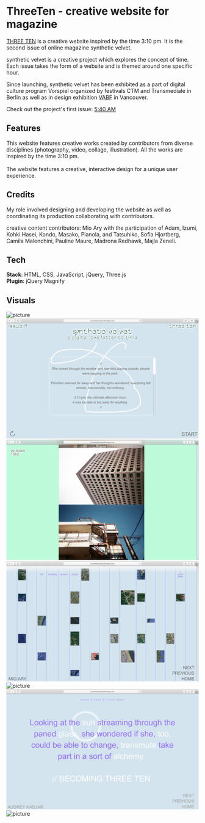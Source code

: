 # ThreeTen - creative website for magazine

[THREE TEN](https://www.syntheticvelvet-threeten.com/) is a creative website inspired by the time 3:10 pm. It is the second issue of online magazine synthetic velvet.

synthetic velvet is a creative project which explores the concept of time. Each issue takes the form of a website and is themed around one specific hour.

Since launching, synthetic velvet has been exhibited as a part of digital culture program Vorspiel organized by festivals CTM and Transmediale in Berlin as well as in design exhibition [VABF](http://vancouverartbookfair.com/19/about/) in Vancouver.

Check out the project's first issue: [5:40 AM ](https://www.syntheticvelvet-fiveforty.com/)<br />

## Features

This website features creative works created by contributors from diverse disciplines (photography, video, collage, illustration). All the works are inspired by the time 3:10 pm. <br /><br />
The website features a creative, interactive design for a unique user experience.

## Credits

My role involved designing and developing the website as well as coordinating its production collaborating with contributors. <br />

creative content contributors: Mio Ary with the participation of Adam, Izumi, Kohki Hasei, Kondo, Masako, Pianola, and Tatsuhiko, Sofia Hjortberg, Camila Malenchini, Pauline Maure, Madrona Redhawk, Majla Zeneli.

## Tech

**Stack**: HTML, CSS, JavaScript, jQuery, Three.js <br />
**Plugin**: jQuery Magnify <br />

## Visuals

![picture](/screenshot-1.png)
![picture](/screenshot-7.png)
![picture](/screenshot-2.png)
![picture](/screenshot-3.png)
![picture](/screenshot-4.png)
![picture](/screenshot-5.png)
![picture](/screenshot-6.png)
